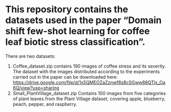 # This repository contains the datasets used in the paper “Domain shift few-shot learning for coffee leaf biotic stress classification”.
There are two datasets:
1. Coffee_dataset.zip contains 190 images of coffee stress and its severity.
The dataset with the images distributed according to the experiments carried out in the paper can be downloaded here:  https://drive.google.com/file/d/1x5QMEOZaZznwf8s8cSGww88QTlx_Oa6Q/view?usp=sharing
2. Small_PlantVillage_dataset.zip Contains 100 images from five categories of plant leaves from the Plant Village dataset, covering apple, blueberry, peach, pepper, and raspberry.
